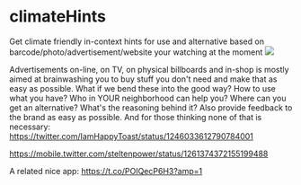 # climateHints
Get climate friendly in-context hints for use and alternative based on barcode/photo/advertisement/website your watching at the moment
<img src="https://repository-images.githubusercontent.com/235600601/767d3980-7a2c-11eb-9ea8-9ea786a9cdaf">

Advertisements on-line, on TV, on physical billboards and in-shop is mostly aimed at brainwashing you to buy stuff you don't need and make that as easy as possible. What if we bend these into the good way? How to use what you have? Who in YOUR neighborhood can help you? Where can you get an alternative? What's the reasoning behind it?
Also provide feedback to the brand as easy as possible.
And for those thinking none of that is necessary: https://twitter.com/IamHappyToast/status/1246033612790784001

https://mobile.twitter.com/steltenpower/status/1261374372155199488

A related nice app: https://t.co/POIQecP6H3?amp=1

